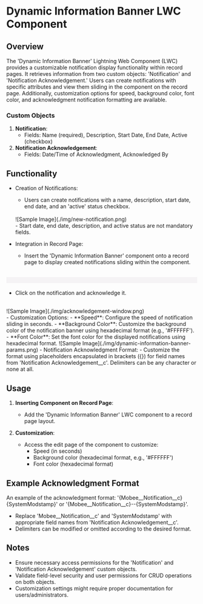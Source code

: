 # Dynamic Information Banner LWC Component

## Overview
The 'Dynamic Information Banner' Lightning Web Component (LWC) provides a customizable notification display functionality within record pages. It retrieves information from two custom objects: 'Notification' and 'Notification Acknowledgement.' Users can create notifications with specific attributes and view them sliding in the component on the record page. Additionally, customization options for speed, background color, font color, and acknowledgment notification formatting are available.

### Custom Objects
1. **Notification**:
   - Fields: Name (required), Description, Start Date, End Date, Active (checkbox)
2. **Notification Acknowledgement**:
   - Fields: Date/Time of Acknowledgment, Acknowledged By

## Functionality
- Creation of Notifications:
  - Users can create notifications with a name, description, start date, end date, and an 'active' status checkbox.
  <br />
  ![Sample Image](./img/new-notification.png)
  <br />
  - Start date, end date, description, and active status are not mandatory fields.

- Integration in Record Page:
  - Insert the 'Dynamic Information Banner' component onto a record page to display created notifications sliding within the component.
  <br />
![Sample Image](./img/notification-banner1.gif)
<br />
  - Click on the notification and acknowledge it.
  <br /> 
![Sample Image](./img/acknowledgement-window.png)
<br />
- Customization Options:
  - **Speed**: Configure the speed of notification sliding in seconds.
  - **Background Color**: Customize the background color of the notification banner using hexadecimal format (e.g., '#FFFFFF').
  - **Font Color**: Set the font color for the displayed notifications using hexadecimal format.
![Sample Image](./img/dynamic-information-banner-params.png)
- Notification Acknowledgment Format:
  - Customize the format using placeholders encapsulated in brackets ({}) for field names from 'Notification Acknowledgement__c'. Delimiters can be any character or none at all.

## Usage
1. **Inserting Component on Record Page**:
   - Add the 'Dynamic Information Banner' LWC component to a record page layout.

2. **Customization**:
   - Access the edit page of the component to customize:
     - Speed (in seconds)
     - Background color (hexadecimal format, e.g., '#FFFFFF')
     - Font color (hexadecimal format)

## Example Acknowledgment Format
An example of the acknowledgment format: '{Mobee__Notification__c}{SystemModstamp}' or '{Mobee__Notification__c}--{SystemModstamp}'.
- Replace 'Mobee__Notification__c' and 'SystemModstamp' with appropriate field names from 'Notification Acknowledgement__c'.
- Delimiters can be modified or omitted according to the desired format.

## Notes
- Ensure necessary access permissions for the 'Notification' and 'Notification Acknowledgement' custom objects.
- Validate field-level security and user permissions for CRUD operations on both objects.
- Customization settings might require proper documentation for users/administrators.
